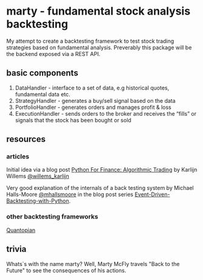 # marty - fundamental stock analysis backtesting 

My attempt to create a backtesting framework to test stock trading strategies based on fundamental analysis. Preverably this package will be the backend exposed via a REST API.

## basic components

1. DataHandler - interface to a set of data, e.g historical quotes, fundamental data etc.
2. StrategyHandler - generates a buy/sell signal based on the data
3. PortfolioHandler - generates orders and manages profit & loss
4. ExecutionHandler - sends orders to the broker and receives the “fills” or signals that the stock has been bought or sold

## resources

### articles

Initial idea via a blog post [Python For Finance: Algorithmic Trading](https://www.datacamp.com/community/tutorials/finance-python-trading#backtesting) by Karlijn Willems [@willems_karlijn](https://twitter.com/willems_karlijn)

Very good explanation of the internals of a back testing system by Michael Halls-Moore [@mhallsmoore](https://twitter.com/mhallsmoore) in the blog post series [Event-Driven-Backtesting-with-Python](https://www.quantstart.com/articles/Event-Driven-Backtesting-with-Python-Part-I).

### other backtesting frameworks

[Quantopian](https://www.quantopian.com)

## trivia

Whats`s with the name marty?
Well, Marty McFly travels "Back to the Future" to see the consequences of his actions. 
